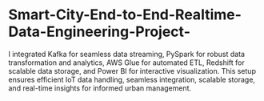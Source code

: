 # Smart-City-End-to-End-Realtime-Data-Engineering-Project-

I integrated Kafka for seamless data streaming, PySpark for robust data transformation and analytics, AWS Glue for automated ETL, Redshift for scalable data storage, and Power BI for interactive visualization. This setup ensures efficient IoT data handling, seamless integration, scalable storage, and real-time insights for informed urban management.

